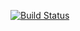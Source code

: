 [![Build Status](https://travis-ci.com/omerfarukpolat/omerHw2Project.svg?branch=main)](https://travis-ci.com/omerfarukpolat/omerHw2Project)